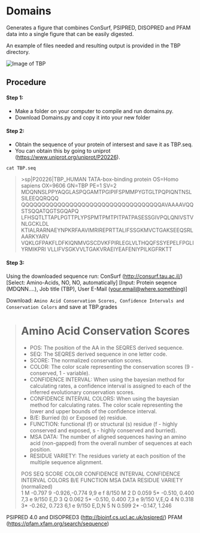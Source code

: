 # Domains
Generates a figure that combines ConSurf, PSIPRED, DISOPRED and PFAM data into a single figure that can be easily digested.

An example of files needed and resulting output is provided in the TBP directory.

![Image of TBP](https://github.com/avibpatel/Domains/blob/master/TBP/TBP.png)

## Procedure

#### Step 1:
- Make a folder on your computer to compile and run domains.py.
- Download Domains.py and copy it into your new folder 

#### Step 2:
- Obtain the sequence of your protein of intersest and save it as TBP.seq. 
- You can obtain this by going to uniprot (https://www.uniprot.org/uniprot/P20226). 

`cat TBP.seq`

>\>sp|P20226|TBP_HUMAN TATA-box-binding protein OS=Homo sapiens OX=9606 GN=TBP PE=1 SV=2\
>MDQNNSLPPYAQGLASPQGAMTPGIPIFSPMMPYGTGLTPQPIQNTNSLSILEEQQRQQQ
>QQQQQQQQQQQQQQQQQQQQQQQQQQQQQQQQQQQAVAAAAVQQSTSQQATQGTSGQAPQ
>LFHSQTLTTAPLPGTTPLYPSPMTPMTPITPATPASESSGIVPQLQNIVSTVNLGCKLDL
>KTIALRARNAEYNPKRFAAVIMRIREPRTTALIFSSGKMVCTGAKSEEQSRLAARKYARV
>VQKLGFPAKFLDFKIQNMVGSCDVKFPIRLEGLVLTHQQFSSYEPELFPGLIYRMIKPRI
>VLLIFVSGKVVLTGAKVRAEIYEAFENIYPILKGFRKTT

#### Step 3:
Using the downloaded sequence run: 
ConSurf (http://consurf.tau.ac.il/)
[Select: Amino-Acids, NO, NO, automatically]
[Input: Protein seqence (MDQNN....), Job title (TBP), User E-Mail (your.email@where.something)]

Download: `Amino Acid Conservation Scores, Confidence Intervals and Conservation Colors` and save at TBP.grades

>	 Amino Acid Conservation Scores
>	===============================
>
>- POS: The position of the AA in the SEQRES derived sequence.
>- SEQ: The SEQRES derived sequence in one letter code.
>- SCORE: The normalized conservation scores.
>- COLOR: The color scale representing the conservation scores (9 - conserved, 1 - variable).
>- CONFIDENCE INTERVAL: When using the bayesian method for calculating rates, a confidence interval is assigned to each of the inferred evolutionary conservation scores.
>- CONFIDENCE INTERVAL COLORS: When using the bayesian method for calculating rates. The color scale representing the lower and upper bounds of the confidence interval.
>- B/E: Burried (b) or Exposed (e) residue.
>- FUNCTION: functional (f) or structural (s) residue (f - highly conserved and exposed, s - highly conserved and burried).
>- MSA DATA: The number of aligned sequences having an amino acid (non-gapped) from the overall number of sequences at each position.
>- RESIDUE VARIETY: The residues variety at each position of the multiple sequence alignment.
>
> POS	 SEQ	SCORE		COLOR	CONFIDENCE INTERVAL	CONFIDENCE INTERVAL COLORS	B/E	FUNCTION	MSA DATA	RESIDUE VARIETY
    	    	(normalized)	        	               
>   1	   M	-0.797		  9	-0.926,-0.774			    9,9			  e	       f	   8/150	M
>   2	   D	 0.059		  5*	-0.510, 0.400			    7,3			  e	        	   9/150	E,D
>   3	   Q	 0.062		  5*	-0.510, 0.400			    7,3			  e	        	   9/150	V,E,Q
>   4	   N	 0.318		  3*	-0.262, 0.723			    6,1			  e	        	   9/150	E,D,N
>   5	   N	 0.599		  2*	-0.147, 1.246			    



PSIPRED 4.0 and DISOPRED3 (http://bioinf.cs.ucl.ac.uk/psipred/)
PFAM (https://pfam.xfam.org/search/sequence)




